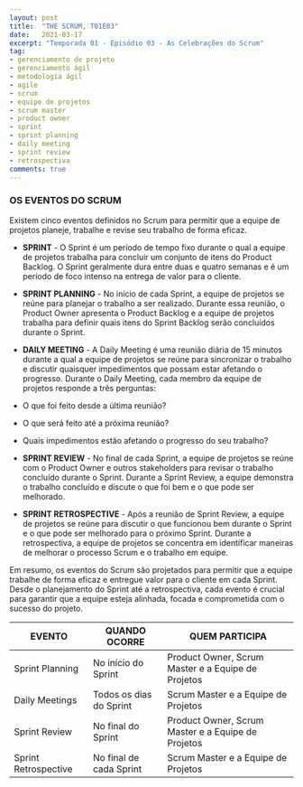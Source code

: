```yaml
---
layout: post
title:  "THE SCRUM, T01E03"
date:   2021-03-17
excerpt: "Temporada 01 - Episódio 03 - As Celebrações do Scrum"
tag:
- gerenciamento de projeto
- gerenciamento ágil
- metodologia ágil
- agile
- scrum
- equipe de projetos
- scrum master
- product owner
- sprint
- sprint planning
- daily meeting
- sprint review
- retrospectiva
comments: true
---
```

### OS EVENTOS DO SCRUM

Existem cinco eventos definidos no Scrum para permitir que a equipe de projetos planeje, trabalhe e revise seu trabalho de forma eficaz.

- **SPRINT** -  O Sprint é um período de tempo fixo durante o qual a equipe de projetos trabalha para concluir um conjunto de itens do Product Backlog. O Sprint geralmente dura entre duas e quatro semanas e é um período de foco intenso na entrega de valor para o cliente.


- **SPRINT PLANNING** - No início de cada Sprint, a equipe de projetos se reúne para planejar o trabalho a ser realizado. Durante essa reunião, o Product Owner apresenta o Product Backlog e a equipe de projetos trabalha para definir quais itens do Sprint Backlog serão concluídos durante o Sprint.


- **DAILY MEETING** - A Daily Meeting é uma reunião diária de 15 minutos durante a qual a equipe de projetos se reúne para sincronizar o trabalho e discutir quaisquer impedimentos que possam estar afetando o progresso. Durante o Daily Meeting, cada membro da equipe de projetos responde a três perguntas: 
 - O que foi feito desde a última reunião?

 - O que será feito até a próxima reunião? 
 
 - Quais impedimentos estão afetando o progresso do seu trabalho?

- **SPRINT REVIEW** - No final de cada Sprint, a equipe de projetos se reúne com o Product Owner e outros stakeholders para revisar o trabalho concluído durante o Sprint. Durante a Sprint Review, a equipe demonstra o trabalho concluído e discute o que foi bem e o que pode ser melhorado.

- **SPRINT RETROSPECTIVE** - Após a reunião de Sprint Review, a equipe de projetos se reúne para discutir o que funcionou bem durante o Sprint e o que pode ser melhorado para o próximo Sprint. Durante a retrospectiva, a equipe de projetos se concentra em identificar maneiras de melhorar o processo Scrum e o trabalho em equipe.

Em resumo, os eventos do Scrum são projetados para permitir que a equipe trabalhe de forma eficaz e entregue valor para o cliente em cada Sprint. Desde o planejamento do Sprint até a retrospectiva, cada evento é crucial para garantir que a equipe esteja alinhada, focada e comprometida com o sucesso do projeto.

| EVENTO | QUANDO OCORRE | QUEM PARTICIPA |
|--|--|--|
|Sprint Planning|No início do Sprint|Product Owner, Scrum Master e a Equipe de Projetos|
|Daily Meetings|Todos os dias do Sprint|Scrum Master e a Equipe de Projetos|
|Sprint Review|No final do Sprint|Product Owner, Scrum Master e a Equipe de Projetos|
|Sprint Retrospective|No final de cada Sprint|Scrum Master e a Equipe de Projetos|

